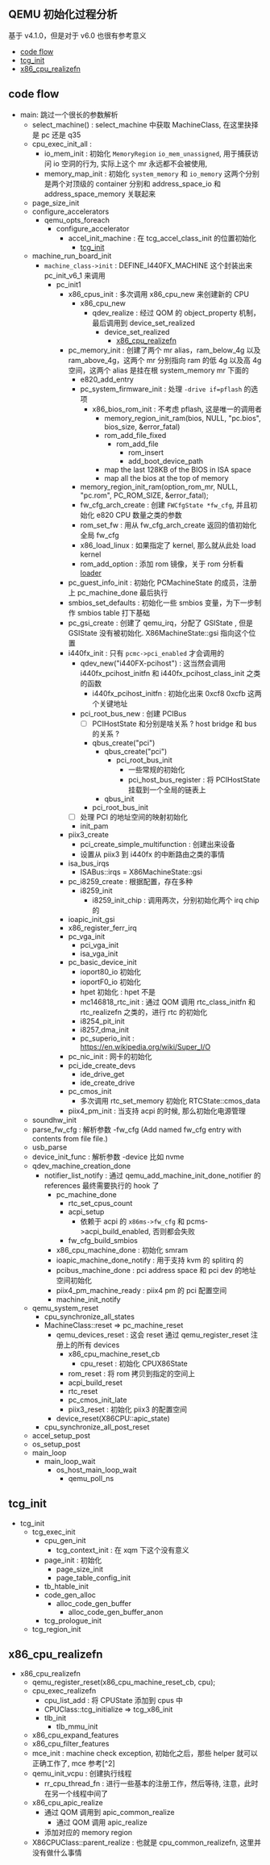 ## QEMU 初始化过程分析
基于 v4.1.0，但是对于 v6.0 也很有参考意义

<!-- vim-markdown-toc GitLab -->

- [code flow](#code-flow)
- [tcg_init](#tcg_init)
- [x86_cpu_realizefn](#x86_cpu_realizefn)

<!-- vim-markdown-toc -->

## code flow
- main: 跳过一个很长的参数解析
  - select_machine() : select_machine 中获取 MachineClass, 在这里抉择是 pc 还是 q35
  - cpu_exec_init_all :
      - io_mem_init : 初始化 `MemoryRegion` `io_mem_unassigned`, 用于捕获访问 io 空洞的行为, 实际上这个 mr 永远都不会被使用,
      - memory_map_init : 初始化 `system_memory` 和 `io_memory` 这两个分别是两个对顶级的 container 分别和 address_space_io 和 address_space_memory 关联起来
  - page_size_init
  - configure_accelerators
    - qemu_opts_foreach
      - configure_accelerator
        - accel_init_machine : 在 tcg_accel_class_init 的位置初始化
          - [tcg_init](#tcg_init)
  - machine_run_board_init
    - `machine_class->init` : DEFINE_I440FX_MACHINE 这个封装出来 pc_init_v6_1 来调用
      - pc_init1
        - x86_cpus_init : 多次调用 x86_cpu_new 来创建新的 CPU
          - x86_cpu_new
            - qdev_realize : 经过 QOM 的 object_property 机制，最后调用到 device_set_realized
              - device_set_realized
                - [x86_cpu_realizefn](#x86_cpu_realizefn)
        - pc_memory_init : 创建了两个 mr alias，ram_below_4g 以及 ram_above_4g，这两个 mr 分别指向 ram 的低 4g 以及高 4g 空间，这两个 alias 是挂在根 system_memory mr 下面的
          - e820_add_entry
          - pc_system_firmware_init : 处理 `-drive if=pflash` 的选项
            - x86_bios_rom_init : 不考虑 pflash, 这是唯一的调用者
              - memory_region_init_ram(bios, NULL, "pc.bios", bios_size, &error_fatal)
              - rom_add_file_fixed
                - rom_add_file
                  - rom_insert
                  - add_boot_device_path
              - map the last 128KB of the BIOS in ISA space
              - map all the bios at the top of memory
          - memory_region_init_ram(option_rom_mr, NULL, "pc.rom", PC_ROM_SIZE, &error_fatal);
          - fw_cfg_arch_create : 创建 `FWCfgState *fw_cfg`, 并且初始化 e820 CPU 数量之类的参数
          - rom_set_fw : 用从 fw_cfg_arch_create 返回的值初始化全局 fw_cfg
          - x86_load_linux : 如果指定了 kernel, 那么就从此处 load kernel
          - rom_add_option : 添加 rom 镜像，关于 rom 分析看 [loader](#loader)
        - pc_guest_info_init : 初始化 PCMachineState 的成员，注册上 pc_machine_done 最后执行
        - smbios_set_defaults : 初始化一些 smbios 变量，为下一步制作 smbios table 打下基础
        - pc_gsi_create : 创建了 qemu_irq，分配了 GSIState , 但是 GSIState 没有被初始化. X86MachineState::gsi 指向这个位置
        - i440fx_init : 只有 `pcmc->pci_enabled` 才会调用的
          - qdev_new("i440FX-pcihost") : 这当然会调用 i440fx_pcihost_initfn 和 i440fx_pcihost_class_init 之类的函数
            - i440fx_pcihost_initfn : 初始化出来 0xcf8 0xcfb 这两个关键地址
          - pci_root_bus_new : 创建 PCIBus
            - [ ] PCIHostState 和分别是啥关系 ? host bridge 和 bus 的关系 ?
            - qbus_create("pci")
              - qbus_create("pci")
                - pci_root_bus_init
                  - 一些常规的初始化
                  - pci_host_bus_register : 将 PCIHostState 挂载到一个全局的链表上
              - qbus_init
            - pci_root_bus_init
          - [ ] 处理 PCI 的地址空间的映射初始化
          - init_pam
        - piix3_create
          - pci_create_simple_multifunction : 创建出来设备
          - 设置从 piix3 到 i440fx 的中断路由之类的事情
        - isa_bus_irqs
          - ISABus::irqs = X86MachineState::gsi
        - pc_i8259_create : 根据配置，存在多种
          - i8259_init
            - i8259_init_chip : 调用两次，分别初始化两个 irq chip 的
        - ioapic_init_gsi
        - x86_register_ferr_irq
        - pc_vga_init
          - pci_vga_init
          - isa_vga_init
        - pc_basic_device_init
          - ioport80_io 初始化
          - ioportF0_io 初始化
          - hpet 初始化 : hpet 不是
          - mc146818_rtc_init : 通过 QOM 调用 rtc_class_initfn 和 rtc_realizefn 之类的，进行 rtc 的初始化
          - i8254_pit_init
          - i8257_dma_init
          - pc_superio_init : https://en.wikipedia.org/wiki/Super_I/O
        - pc_nic_init : 网卡的初始化
        - pci_ide_create_devs
          - ide_drive_get
          - ide_create_drive
        - pc_cmos_init
          - 多次调用 rtc_set_memory 初始化 RTCState::cmos_data
        - piix4_pm_init : 当支持 acpi 的时候, 那么初始化电源管理
  - soundhw_init
  - parse_fw_cfg : 解析参数 -fw_cfg (Add named fw_cfg entry with contents from file file.)
  - usb_parse
  - device_init_func : 解析参数 -device 比如 nvme
  - qdev_machine_creation_done
    - notifier_list_notify : 通过 qemu_add_machine_init_done_notifier 的 references 最终需要执行的 hook 了
      - pc_machine_done
        - rtc_set_cpus_count
        - acpi_setup
          - 依赖于 acpi 的 `x86ms->fw_cfg` 和 pcms->acpi_build_enabled, 否则都会失败
        - fw_cfg_build_smbios
      - x86_cpu_machine_done : 初始化 smram
      - ioapic_machine_done_notify : 用于支持 kvm 的 splitirq 的
      - pcibus_machine_done : pci address space 和 pci dev 的地址空间初始化
      - piix4_pm_machine_ready : piix4 pm 的 pci 配置空间
      - machine_init_notify
  - qemu_system_reset
    - cpu_synchronize_all_states
    - MachineClass::reset => pc_machine_reset
      - qemu_devices_reset : 这会 reset 通过 qemu_register_reset 注册上的所有 devices
        - x86_cpu_machine_reset_cb
          - cpu_reset : 初始化 CPUX86State
        - rom_reset : 将 rom 拷贝到指定的空间上
        - acpi_build_reset
        - rtc_reset
        - pc_cmos_init_late
        - piix3_reset : 初始化 piix3 的配置空间
      - device_reset(X86CPU::apic_state)
    - cpu_synchronize_all_post_reset
  - accel_setup_post
  - os_setup_post
  - main_loop
    - main_loop_wait
      - os_host_main_loop_wait
        - qemu_poll_ns

## tcg_init
- tcg_init
  - tcg_exec_init
    - cpu_gen_init
      - tcg_context_init : 在 xqm 下这个没有意义
    - page_init : 初始化
      - page_size_init
      - page_table_config_init
    - tb_htable_init
    - code_gen_alloc
      - alloc_code_gen_buffer
        - alloc_code_gen_buffer_anon
    - tcg_prologue_init
  - tcg_region_init

## x86_cpu_realizefn
- x86_cpu_realizefn
  - qemu_register_reset(x86_cpu_machine_reset_cb, cpu);
  - cpu_exec_realizefn
    - cpu_list_add : 将 CPUState 添加到 cpus 中
    - CPUClass::tcg_initialize => tcg_x86_init
    - tlb_init
      - tlb_mmu_init
  - x86_cpu_expand_features
  - x86_cpu_filter_features
  - mce_init : machine check exception, 初始化之后，那些 helper 就可以正确工作了, mce 参考[^2]
  - qemu_init_vcpu : 创建执行线程
    - rr_cpu_thread_fn : 进行一些基本的注册工作，然后等待, 注意，此时在另一个线程中间了
  - x86_cpu_apic_realize
    - 通过 QOM 调用到 apic_common_realize
       - 通过 QOM 调用 apic_realize
    - 添加对应的 memory region
  - X86CPUClass::parent_realize : 也就是 cpu_common_realizefn, 这里并没有做什么事情
